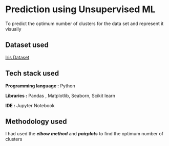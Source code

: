 # Prediction using Unsupervised ML

To predict the optimum number of clusters for the data set and represent it visually

## Dataset used 
[Iris Dataset](https://bit.ly/3kXTdox)

## Tech stack used

**Programming language :** Python

**Libraries :** Pandas , Matplotlib, Seaborn, Scikit learn

**IDE :** Jupyter Notebook

## Methodology used

I had used the _**elbow method**_ and _**pairplots**_ to find the optimum number of clusters




